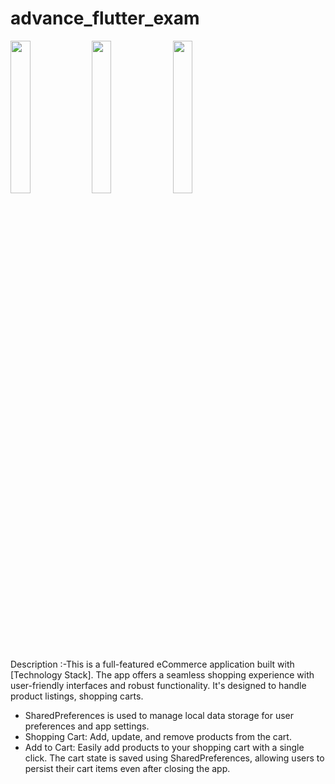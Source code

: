 # advance_flutter_exam
<img src = "https://github.com/user-attachments/assets/3c9af8d2-a296-4c8a-8e37-635528fe2d7c"  height = 25%  width=25%>
<img src = "https://github.com/user-attachments/assets/8d612951-044b-4ce8-a517-72f4e2194a93"  height = 25%  width=25%>
<img src = "https://github.com/user-attachments/assets/fb30c1e5-555a-49c4-8984-c915266ad998"  height = 25%  width=25%>


Description :-This is a full-featured eCommerce application built with [Technology Stack]. The app offers a seamless shopping experience with user-friendly interfaces and robust functionality. It's designed to handle product listings, shopping carts.
- SharedPreferences is used to manage local data storage for user preferences and app settings.
- Shopping Cart: Add, update, and remove products from the cart.
- Add to Cart: Easily add products to your shopping cart with a single click. The cart state is saved using SharedPreferences, allowing users to persist their cart items even after closing the app.

